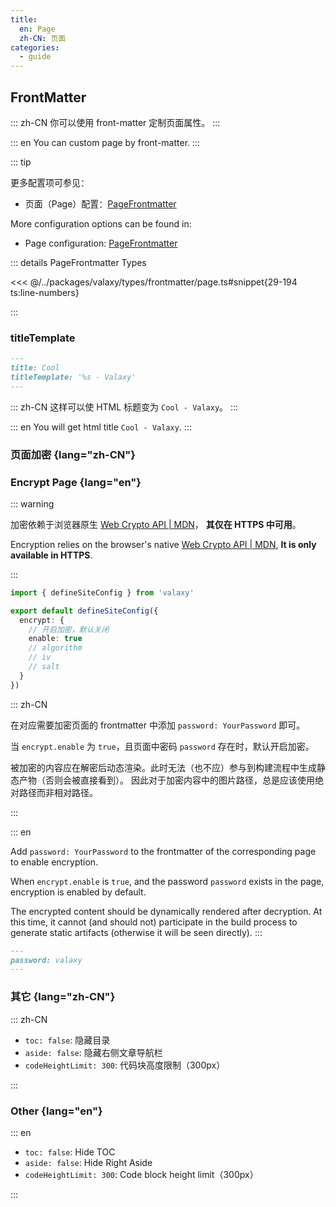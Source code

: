 ```yaml
---
title:
  en: Page
  zh-CN: 页面
categories:
  - guide
---
```


## FrontMatter

::: zh-CN
你可以使用 front-matter 定制页面属性。
:::

::: en
You can custom page by front-matter.
:::

::: tip

<div lang="zh-CN">
更多配置项可参见：

- 页面（Page）配置：[PageFrontmatter](https://github.com/YunYouJun/valaxy/blob/main/packages/valaxy/types/frontmatter/page.ts)

</div>

<div lang="en">
More configuration options can be found in:

- Page configuration: [PageFrontmatter](https://github.com/YunYouJun/valaxy/blob/main/packages/valaxy/types/frontmatter/page.ts)

</div>

::: details PageFrontmatter Types

<<< @/../packages/valaxy/types/frontmatter/page.ts#snippet{29-194 ts:line-numbers}

:::

### titleTemplate

```md
---
title: Cool
titleTemplate: '%s - Valaxy'
---
```

::: zh-CN
这样可以使 HTML 标题变为 `Cool - Valaxy`。
:::

::: en
You will get html title `Cool - Valaxy`.
:::

### 页面加密 {lang="zh-CN"}

### Encrypt Page {lang="en"}

::: warning

<div lang="zh-CN">

加密依赖于浏览器原生 [Web Crypto API | MDN](https://developer.mozilla.org/en-US/docs/Web/API/Web_Crypto_API)，
**其仅在 HTTPS 中可用**。
</div>

<div lang="en">

Encryption relies on the browser's native [Web Crypto API | MDN](https://developer.mozilla.org/en-US/docs/Web/API/Web_Crypto_API),
**It is only available in HTTPS**.
</div>
:::

```ts [site.config.ts]
import { defineSiteConfig } from 'valaxy'

export default defineSiteConfig({
  encrypt: {
    // 开启加密，默认关闭
    enable: true
    // algorithm
    // iv
    // salt
  }
})
```

::: zh-CN

在对应需要加密页面的 frontmatter 中添加 `password: YourPassword` 即可。

当 `encrypt.enable` 为 `true`，且页面中密码 `password` 存在时，默认开启加密。

被加密的内容应在解密后动态渲染。此时无法（也不应）参与到构建流程中生成静态产物（否则会被直接看到）。
因此对于加密内容中的图片路径，总是应该使用绝对路径而非相对路径。

:::

::: en

Add `password: YourPassword` to the frontmatter of the corresponding page to enable encryption.

When `encrypt.enable` is `true`, and the password `password` exists in the page, encryption is enabled by default.

The encrypted content should be dynamically rendered after decryption.
At this time, it cannot (and should not) participate in the build process to generate static artifacts (otherwise it will be seen directly).
:::

```md
---
password: valaxy
---
```

### 其它 {lang="zh-CN"}

::: zh-CN

- `toc: false`: 隐藏目录
- `aside: false`: 隐藏右侧文章导航栏
- `codeHeightLimit: 300`: 代码块高度限制（300px）

:::

### Other {lang="en"}

::: en

- `toc: false`: Hide TOC
- `aside: false`: Hide Right Aside
- `codeHeightLimit: 300`: Code block height limit（300px）

:::
